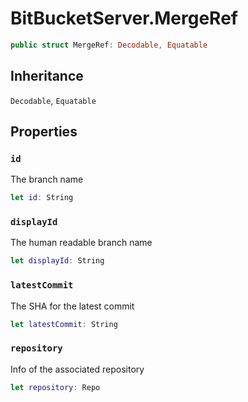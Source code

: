 # BitBucketServer.MergeRef

``` swift
public struct MergeRef: Decodable, Equatable
```

## Inheritance

`Decodable`, `Equatable`

## Properties

### `id`

The branch name

``` swift
let id: String
```

### `displayId`

The human readable branch name

``` swift
let displayId: String
```

### `latestCommit`

The SHA for the latest commit

``` swift
let latestCommit: String
```

### `repository`

Info of the associated repository

``` swift
let repository: Repo
```
